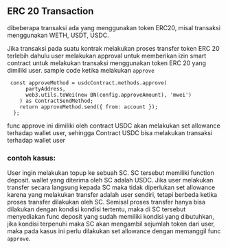 ## ERC 20 Transaction
dibeberapa transaksi ada yang menggunakan token ERC20, misal transaksi menggunakan WETH, USDT, USDC.<br>

Jika transaksi pada suatu kontrak melakukan proses transfer token ERC 20 terlebih dahulu user melakukan approval untuk memberikan izin smart contract untuk melakukan transaksi menggunakan token ERC 20 yang dimiliki user.
sample code ketika melakukan `approve`

```
 const approveMethod = usdcContract.methods.approve(
      partyAddress,
      web3.utils.toWei(new BN(config.approveAmount), 'mwei')
    ) as ContractSendMethod;
    return approveMethod.send({ from: account });
  };
```

func approve ini dimiliki oleh contract USDC akan melakukan set allowance terhadap wallet user, sehingga Contract USDC bisa melakukan transaksi terhadap wallet user


### contoh kasus:
User ingin melakukan topup ke sebuah SC. SC tersebut memiliki function deposit.
wallet yang diterima oleh SC adalah USDC. Jika user melakukan transfer secara langsung kepada SC maka tidak diperlukan set allowance karena yang melakukan transfer adalah user sendiri, tetapi berbeda ketika proses transfer dilakukan oleh SC. Semisal proses transfer hanya bisa dilakukan dengan kondisi kondisi tertentu, maka di SC tersebut menyediakan func deposit yang sudah memiliki kondisi yang dibutuhkan, jika kondisi terpenuhi maka SC akan mengambil sejumlah token dari user, maka pada kasus ini perlu dilakukan set allowance dengan memanggil func `approve`.